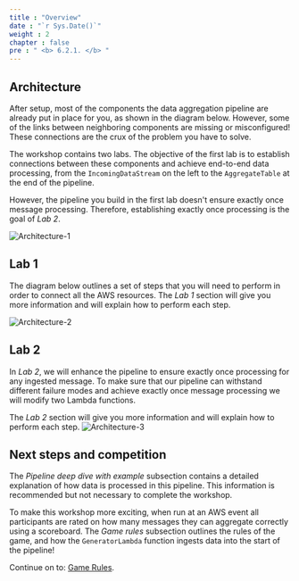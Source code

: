 ```yaml
---
title : "Overview"
date : "`r Sys.Date()`"
weight : 2
chapter : false
pre : " <b> 6.2.1. </b> "
---
```


## Architecture

After setup, most of the components the data aggregation pipeline are already put in place for you, as shown in the diagram below. However, some of the links between neighboring components are missing or misconfigured! These connections are the crux of the problem you have to solve.

The workshop contains two labs. The objective of the first lab is to establish connections between these components and achieve end-to-end data processing, from the `IncomingDataStream` on the left to the `AggregateTable` at the end of the pipeline.

However, the pipeline you build in the first lab doesn't ensure exactly once message processing. Therefore, establishing exactly once processing is the goal of _Lab 2_.

![Architecture-1](/images/6/6.2/6.png)

## Lab 1

The diagram below outlines a set of steps that you will need to perform in order to connect all the AWS resources. The _Lab 1_ section will give you more information and will explain how to perform each step.

![Architecture-2](/images/6/6.2/7.png)

## Lab 2

In _Lab 2_, we will enhance the pipeline to ensure exactly once processing for any ingested message. To make sure that our pipeline can withstand different failure modes and achieve exactly once message processing we will modify two Lambda functions.

The _Lab 2_ section will give you more information and will explain how to perform each step. ![Architecture-3](/images/6/6.2/1.png)

## Next steps and competition

The _Pipeline deep dive with example_ subsection contains a detailed explanation of how data is processed in this pipeline. This information is recommended but not necessary to complete the workshop.

To make this workshop more exciting, when run at an AWS event all participants are rated on how many messages they can aggregate correctly using a scoreboard. The _Game rules_ subsection outlines the rules of the game, and how the `GeneratorLambda` function ingests data into the start of the pipeline!

Continue on to: [Game Rules](https://catalog.workshops.aws/dynamodb-labs/en-US/event-driven-architecture/ex1overview/step1).